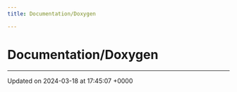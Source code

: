 ```yaml
---
title: Documentation/Doxygen

---
```


# Documentation/Doxygen








-------------------------------

Updated on 2024-03-18 at 17:45:07 +0000
